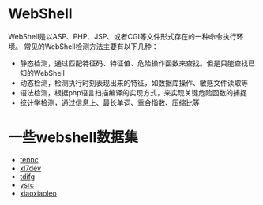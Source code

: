 # WebShell
WebShell是以ASP、PHP、JSP、或者CGI等文件形式存在的一种命令执行环境。
常见的WebShell检测方法主要有以下几种：

+ 静态检测，通过匹配特征码、特征值、危险操作函数来查找。但是只能查找已知的WebShell
+ 动态检测，检测执行时刻表现出来的特征，如数据库操作、敏感文件读取等
+ 语法检测，根据php语言扫描编译的实现方式，来实现关键危险函数的捕捉
+ 统计学检测，通过信息上、最长单词、重合指数、压缩比等


# 一些webshell数据集
+ [tennc](https://github.com/tennc/webshell)
+ [xl7dev](https://github.com/xl7dev/WebShell)
+ [tdifg](https://github.com/tdifg/WebShell)
+ [ysrc](https://github.com/ysrc/webshell-sample)
+ [xiaoxiaoleo](https://github.com/xiaoxiaoleo/xiao-webshell)
